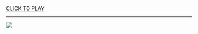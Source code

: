 
<a href="https://premium76.site?title=golf_unblocked_games&ref=13M">CLICK TO PLAY</a></h3>
<hr>

<a href="https://premium76.site?title=golf_unblocked_games&ref=13M"><img src="https://clearcache.store/games.png"></a>


